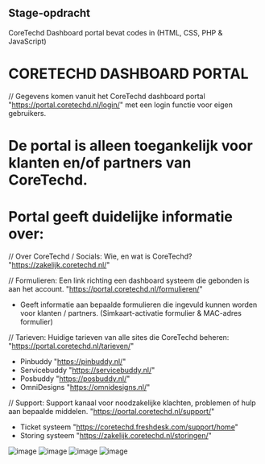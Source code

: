 ## Stage-opdracht
CoreTechd Dashboard portal bevat codes in (HTML, CSS, PHP & JavaScript)
# CORETECHD DASHBOARD PORTAL
// Gegevens komen vanuit het CoreTechd dashboard portal "https://portal.coretechd.nl/login/" met een login functie voor eigen gebruikers.

# De portal is alleen toegankelijk voor klanten en/of partners van CoreTechd.
# Portal geeft duidelijke informatie over:
// Over CoreTechd / Socials: Wie, en wat is CoreTechd? "https://zakelijk.coretechd.nl/"

// Formulieren: Een link richting een dashboard systeem die gebonden is aan het account. "https://portal.coretechd.nl/formulieren/"
- Geeft informatie aan bepaalde formulieren die ingevuld kunnen worden voor klanten / partners. (Simkaart-activatie formulier & MAC-adres formulier)

// Tarieven: Huidige tarieven van alle sites die CoreTechd beheren: "https://portal.coretechd.nl/tarieven/"
- Pinbuddy "https://pinbuddy.nl/"
- Servicebuddy "https://servicebuddy.nl/"
- Posbuddy "https://posbuddy.nl/"
- OmniDesigns "https://omnidesigns.nl/"

// Support: Support kanaal voor noodzakelijke klachten, problemen of hulp aan bepaalde middelen. "https://portal.coretechd.nl/support/"
- Ticket systeem "https://coretechd.freshdesk.com/support/home"
- Storing systeem "https://zakelijk.coretechd.nl/storingen/"

![image](https://user-images.githubusercontent.com/91939456/216155249-4cfe0503-123b-414e-9bbe-c02fa3f71da6.png)
![image](https://user-images.githubusercontent.com/91939456/216155418-20362b8f-a366-4e28-ad32-f1e94c148322.png)
![image](https://user-images.githubusercontent.com/91939456/216155596-102a6d3e-f226-475a-b67d-bb33a220c6eb.png)
![image](https://user-images.githubusercontent.com/91939456/216155923-b2f77984-d4a5-47fa-bce0-0aebf5fb4f6d.png)
